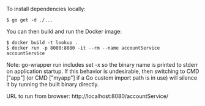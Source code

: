 To install dependencies locally:

    $ go get -d ./...

You can then build and run the Docker image:

    $ docker build -t lookup .
    $ docker run -p 8080:8080 -it --rm --name accountService accountService

Note: go-wrapper run includes set -x so the binary name is printed to stderr on application startup. If this behavior is undesirable, then switching to CMD ["app"] (or CMD ["myapp"] if a Go custom import path is in use) will silence it by running the built binary directly.

URL to run from browser:
http://localhost:8080/accountService/<name>